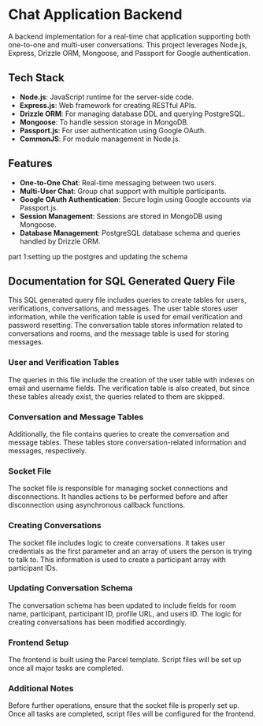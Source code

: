 # Chat Application Backend

A backend implementation for a real-time chat application supporting both one-to-one and multi-user conversations. This project leverages Node.js, Express, Drizzle ORM, Mongoose, and Passport for Google authentication.

## Tech Stack

- **Node.js**: JavaScript runtime for the server-side code.
- **Express.js**: Web framework for creating RESTful APIs.
- **Drizzle ORM**: For managing database DDL and querying PostgreSQL.
- **Mongoose**: To handle session storage in MongoDB.
- **Passport.js**: For user authentication using Google OAuth.
- **CommonJS**: For module management in Node.js.

## Features

- **One-to-One Chat**: Real-time messaging between two users.
- **Multi-User Chat**: Group chat support with multiple participants.
- **Google OAuth Authentication**: Secure login using Google accounts via Passport.js.
- **Session Management**: Sessions are stored in MongoDB using Mongoose.
- **Database Management**: PostgreSQL database schema and queries handled by Drizzle ORM.

part 1:setting up the postgres and updating the schema
## Documentation for SQL Generated Query File

This SQL generated query file includes queries to create tables for users, verifications, conversations, and messages. The user table stores user information, while the verification table is used for email verification and password resetting. The conversation table stores information related to conversations and rooms, and the message table is used for storing messages.

### User and Verification Tables

The queries in this file include the creation of the user table with indexes on email and username fields. The verification table is also created, but since these tables already exist, the queries related to them are skipped.

### Conversation and Message Tables

Additionally, the file contains queries to create the conversation and message tables. These tables store conversation-related information and messages, respectively.

### Socket File

The socket file is responsible for managing socket connections and disconnections. It handles actions to be performed before and after disconnection using asynchronous callback functions.

### Creating Conversations

The socket file includes logic to create conversations. It takes user credentials as the first parameter and an array of users the person is trying to talk to. This information is used to create a participant array with participant IDs.

### Updating Conversation Schema

The conversation schema has been updated to include fields for room name, participant, participant ID, profile URL, and users ID. The logic for creating conversations has been modified accordingly.

### Frontend Setup

The frontend is built using the Parcel template. Script files will be set up once all major tasks are completed.

### Additional Notes

Before further operations, ensure that the socket file is properly set up. Once all tasks are completed, script files will be configured for the frontend. 